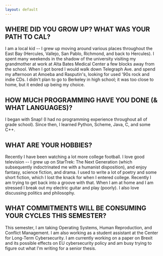 ```yaml
---
layout: default
---
```


## WHERE DID YOU GROW UP? WHAT WAS YOUR PATH TO CAL?

I am a local kid -- I grew up moving around various places throughout
the East Bay (Hercules, Vallejo, San Pablo, Richmond, and back to
Hercules). I spent many weekends in the shadow of the university
visiting my grandmother at work at Alta Bates Medical Center a few
blocks away from the school. When I got bored I would walk down
Telegraph Ave. and spend my afternoon at Amoeba and Rasputin's, looking
for used '90s rock and indie CDs. I didn't plan to go to Berkeley in high
school; it was too close to home, but it ended up being my choice.


## HOW MUCH PROGRAMMING HAVE YOU DONE (& WHAT LANGUAGES)?

I began with Snap! (I had no programming experience throughout all of
grade school). Since then, I learned Python, Scheme, Java, C, and some
C++.

## WHAT ARE YOUR HOBBIES?

Recently I have been watching a lot more college football. I love good television 
-- I grew up on StarTrek: The Next Generation (which subsequently indoctrinated 
me with a humanist disposition), and enjoy fantasy, science fiction, and drama. I 
used to write a lot of poetry and some short fiction, which I lost the knack for 
when I entered college. Recently I am trying to get back into a groove with that.
When I am at home and I am stressed I break out my electric guitar and play
(poorly). I also love discussing politics and philosophy.

## WHAT COMMITMENTS WILL BE CONSUMING YOUR CYCLES THIS SEMESTER?

This semester, I am taking Operating Systems, Human Reproduction, and Conflict
Management. I am also working as a student assistant at the Center for Long-Term
Cybersecurity. I am currently working on a paper on Brexit and its possible effects
on EU cybersecurity policy and am busy trying to figure out what I'm writing for a
senior thesis. 
